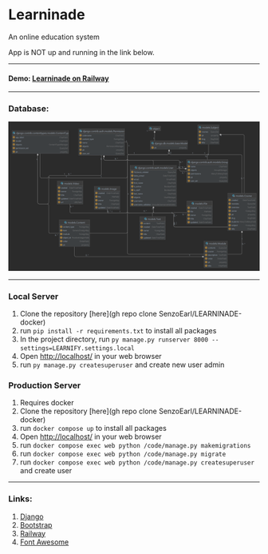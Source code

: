 # Learninade
An online education system

App is NOT up and running in the link below. 



___

#### Demo: [Learninade on Railway](https://blognificent.up.railway.app/)

___

### Database: 
![DB](/media/db-main.png)
___
### Local Server 
1. Clone the repository [here](gh repo clone SenzoEarl/LEARNINADE-docker)
2. run `pip install -r requirements.txt` to install all packages
3. In the project directory, run `py manage.py runserver 8000 --settings=LEARNIFY.settings.local` 
4. Open [http://localhost/](http://localhost/) in your web browser
5. run `py manage.py createsuperuser` and create new user admin

### Production Server 
1. Requires docker
2. Clone the repository [here](gh repo clone SenzoEarl/LEARNINADE-docker)
2. run `docker compose up` to install all packages
4. Open [http://localhost/](http://localhost/) in your web browser
5. run `docker compose exec web python /code/manage.py makemigrations`
6. run `docker compose exec web python /code/manage.py migrate`
7. run `docker compose exec web python /code/manage.py createsuperuser` and create user

___

### Links: 
1.  [Django](https://www.djangoproject.com/)
2. [Bootstrap](https://getbootstrap.com/)
3. [Railway](https://railway.app/)
4. [Font Awesome](https://fontawesome.com/)